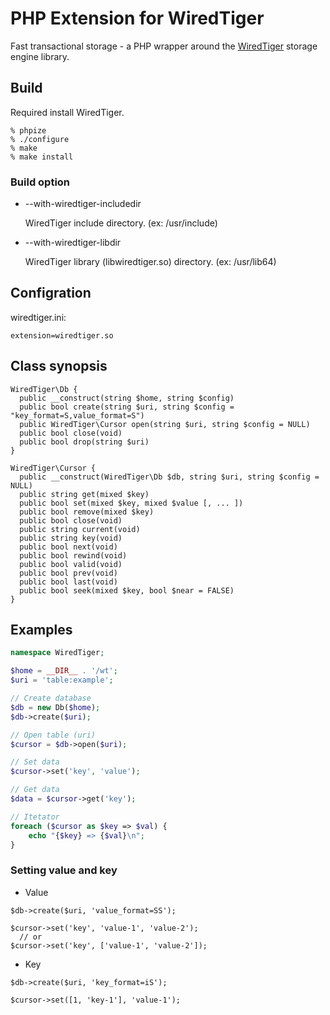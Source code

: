 # PHP Extension for WiredTiger

Fast transactional storage - a PHP wrapper around the
[WiredTiger](http://wiredtiger.com) storage engine library.

## Build

Required install WiredTiger.

```
% phpize
% ./configure
% make
% make install
```

### Build option

* --with-wiredtiger-includedir

  WiredTiger include directory.
  (ex: /usr/include)

* --with-wiredtiger-libdir

  WiredTiger library (libwiredtiger.so) directory.
  (ex: /usr/lib64)

## Configration

wiredtiger.ini:

```
extension=wiredtiger.so
```

## Class synopsis

```
WiredTiger\Db {
  public __construct(string $home, string $config)
  public bool create(string $uri, string $config = "key_format=S,value_format=S")
  public WiredTiger\Cursor open(string $uri, string $config = NULL)
  public bool close(void)
  public bool drop(string $uri)
}
```

```
WiredTiger\Cursor {
  public __construct(WiredTiger\Db $db, string $uri, string $config = NULL)
  public string get(mixed $key)
  public bool set(mixed $key, mixed $value [, ... ])
  public bool remove(mixed $key)
  public bool close(void)
  public string current(void)
  public string key(void)
  public bool next(void)
  public bool rewind(void)
  public bool valid(void)
  public bool prev(void)
  public bool last(void)
  public bool seek(mixed $key, bool $near = FALSE)
}
```

## Examples

``` php
namespace WiredTiger;

$home = __DIR__ . '/wt';
$uri = 'table:example';

// Create database
$db = new Db($home);
$db->create($uri);

// Open table (uri)
$cursor = $db->open($uri);

// Set data
$cursor->set('key', 'value');

// Get data
$data = $cursor->get('key');

// Itetator
foreach ($cursor as $key => $val) {
    echo "{$key} => {$val}\n";
}
```

### Setting value and key

* Value

```
$db->create($uri, 'value_format=SS');

$cursor->set('key', 'value-1', 'value-2');
  // or
$cursor->set('key', ['value-1', 'value-2']);
```

* Key

```
$db->create($uri, 'key_format=iS');

$cursor->set([1, 'key-1'], 'value-1');
```
